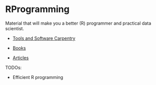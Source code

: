 RProgramming
============


Material that will make you a better (R) programmer and practical data scientist. 

* [Tools and Software Carpentry](https://github.com/tudo-r/RProgramming/wiki/Books)

* [Books](https://github.com/tudo-r/RProgramming/wiki/Books)

* [Articles](https://github.com/tudo-r/RProgramming/wiki/Article)

TODOs:

* Efficient R programming


